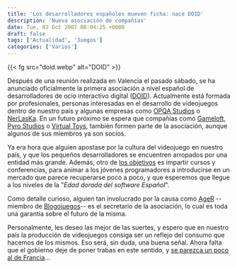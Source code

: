 ```yaml
---
title: 'Los desarrolladores españoles mueven ficha: nace DOID'
description: 'Nueva asociación de compañías'
date: Tue, 02 Oct 2007 08:04:25 +0000
draft: false
tags: ['Actualidad', 'Juegos']
categories: ['Varios']
---
```


{{< fg src="doid.webp" alt="DOID" >}}

Después de una reunión realizada en Valencia el pasado sábado, se ha anunciado oficialmente la primera asociación a nivel español de desarrolladores de ocio interactivo digital ([DOID](http://www.doid.org/)). Actualmente está formada por profesionales, personas interesadas en el desarrollo de videojuegos dentro de nuestro país y algunas empresas como [OPQA Studios](http://www.opqa.com/) o [NerLasKa](http://www.nerlaska.com/videogames). En un futuro próximo se espera que compañías como [Gameloft](http://www.gameloft.com/), [Pyro Studios](http://www.pyrostudios.com/) o [Virtual Toys](http://www.virtualtoys.net/), también formen parte de la asociación, aunque algunos de sus miembros ya son socios.

Ya era hora que alguien apostase por la cultura del videojuego en nuestro país, y que los pequeños desarrolladores se encuentren arropados por una entidad más grande. Además, otro de [los objetivos](http://www.doid.org/about/) es impartir cursos y conferencias, para animar a los jóvenes programadores a introducirse en un mercado que parece recuperarse poco a poco, y que esperemos que llegue a los niveles de la "_Edad dorada del software Español_".

Como detalle curioso, alguien tan involucrado por la causa como [AgeR](http://www.noticiasjuegos.com/) --miembro de [Blogojuegos](http://www.blogojuegos.com/)-- es el secretario de la asociación, lo cual es toda una garantía sobre el futuro de la misma.

Personalmente, les deseo las mejor de las suertes, y espero que en nuestro país la producción de videojuegos consiga ser un reflejo del consumo que hacemos de los mismos. Eso será, sin duda, una buena señal. Ahora falta que el gobierno deje de poner trabas en este sentido, y [se parezca un poco al de Francia](http://www.noticiasjuegos.com/2007/02/05/francia-apoya-la-industria-del-videojuego/)...